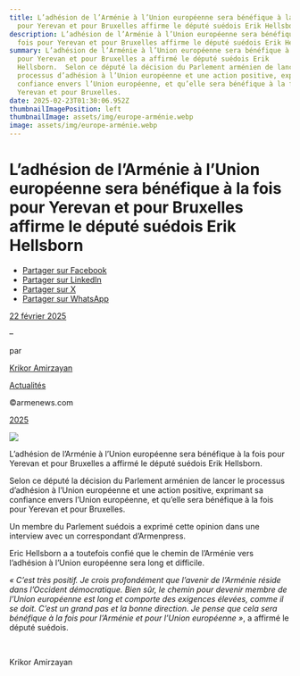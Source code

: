```yaml
---
title: L’adhésion de l’Arménie à l’Union européenne sera bénéfique à la fois
  pour Yerevan et pour Bruxelles affirme le député suédois Erik Hellsborn
description: L’adhésion de l’Arménie à l’Union européenne sera bénéfique à la
  fois pour Yerevan et pour Bruxelles affirme le député suédois Erik Hellsborn
summary: L’adhésion de l’Arménie à l’Union européenne sera bénéfique à la fois
  pour Yerevan et pour Bruxelles a affirmé le député suédois Erik
  Hellsborn.  Selon ce député la décision du Parlement arménien de lancer le
  processus d’adhésion à l’Union européenne et une action positive, exprimant sa
  confiance envers l’Union européenne, et qu’elle sera bénéfique à la fois pour
  Yerevan et pour Bruxelles.
date: 2025-02-23T01:30:06.952Z
thumbnailImagePosition: left
thumbnailImage: assets/img/europe-arménie.webp
image: assets/img/europe-arménie.webp
---
```

<!--StartFragment-->

# L’adhésion de l’Arménie à l’Union européenne sera bénéfique à la fois pour Yerevan et pour Bruxelles affirme le député suédois Erik Hellsborn

* [Partager sur Facebook](https://www.facebook.com/sharer/sharer.php?u=https%3A%2F%2Fwww.armenews.com%2Fladhesion-de-larmenie-a-lunion-europeenne-sera-benefique-a-la-fois-pour-yerevan-et-pour-bruxelles-affirme-le-depute-suedois-erik-hellsborn%2F&title=L%E2%80%99adh%C3%A9sion%20de%20l%E2%80%99Arm%C3%A9nie%20%C3%A0%20l%E2%80%99Union%20europ%C3%A9enne%20sera%20b%C3%A9n%C3%A9fique%20%C3%A0%20la%20fois%20pour%20Yerevan%20et%20pour%20Bruxelles%20affirme%20le%20d%C3%A9put%C3%A9%20su%C3%A9dois%20Erik%20Hellsborn)
* [Partager sur LinkedIn](https://www.linkedin.com/shareArticle?mini=true&url=https%3A%2F%2Fwww.armenews.com%2Fladhesion-de-larmenie-a-lunion-europeenne-sera-benefique-a-la-fois-pour-yerevan-et-pour-bruxelles-affirme-le-depute-suedois-erik-hellsborn%2F&title=L%E2%80%99adh%C3%A9sion%20de%20l%E2%80%99Arm%C3%A9nie%20%C3%A0%20l%E2%80%99Union%20europ%C3%A9enne%20sera%20b%C3%A9n%C3%A9fique%20%C3%A0%20la%20fois%20pour%20Yerevan%20et%20pour%20Bruxelles%20affirme%20le%20d%C3%A9put%C3%A9%20su%C3%A9dois%20Erik%20Hellsborn)
* [Partager sur X](https://x.com/share?url=https%3A%2F%2Fwww.armenews.com%2Fladhesion-de-larmenie-a-lunion-europeenne-sera-benefique-a-la-fois-pour-yerevan-et-pour-bruxelles-affirme-le-depute-suedois-erik-hellsborn%2F&text=L%E2%80%99adh%C3%A9sion%20de%20l%E2%80%99Arm%C3%A9nie%20%C3%A0%20l%E2%80%99Union%20europ%C3%A9enne%20sera%20b%C3%A9n%C3%A9fique%20%C3%A0%20la%20fois%20pour%20Yerevan%20et%20pour%20Bruxelles%20affirme%20le%20d%C3%A9put%C3%A9%20su%C3%A9dois%20Erik%20Hellsborn)
* [Partager sur WhatsApp](https://api.whatsapp.com/send?text=L%E2%80%99adh%C3%A9sion%20de%20l%E2%80%99Arm%C3%A9nie%20%C3%A0%20l%E2%80%99Union%20europ%C3%A9enne%20sera%20b%C3%A9n%C3%A9fique%20%C3%A0%20la%20fois%20pour%20Yerevan%20et%20pour%20Bruxelles%20affirme%20le%20d%C3%A9put%C3%A9%20su%C3%A9dois%20Erik%20Hellsborn%20%E2%80%94%20https%3A%2F%2Fwww.armenews.com%2Fladhesion-de-larmenie-a-lunion-europeenne-sera-benefique-a-la-fois-pour-yerevan-et-pour-bruxelles-affirme-le-depute-suedois-erik-hellsborn%2F)

[22 février 2025](https://www.armenews.com/ladhesion-de-larmenie-a-lunion-europeenne-sera-benefique-a-la-fois-pour-yerevan-et-pour-bruxelles-affirme-le-depute-suedois-erik-hellsborn/)

–

par

[Krikor Amirzayan](https://www.armenews.com/author/krikor56/)

[Actualités](https://www.armenews.com/categorie/actualites/)

©armenews.com

[2025](https://www.armenews.com/ladhesion-de-larmenie-a-lunion-europeenne-sera-benefique-a-la-fois-pour-yerevan-et-pour-bruxelles-affirme-le-depute-suedois-erik-hellsborn/)

![](https://www.armenews.com/wp-content/uploads/2025/02/4455-1.png)

L’adhésion de l’Arménie à l’Union européenne sera bénéfique à la fois pour Yerevan et pour Bruxelles a affirmé le député suédois Erik Hellsborn.

Selon ce député la décision du Parlement arménien de lancer le processus d’adhésion à l’Union européenne et une action positive, exprimant sa confiance envers l’Union européenne, et qu’elle sera bénéfique à la fois pour Yerevan et pour Bruxelles.

Un membre du Parlement suédois a exprimé cette opinion dans une interview avec un correspondant d’Armenpress.

Eric Hellsborn a a toutefois confié que le chemin de l’Arménie vers l’adhésion à l’Union européenne sera long et difficile.

*« C’est très positif. Je crois profondément que l’avenir de l’Arménie réside dans l’Occident démocratique. Bien sûr, le chemin pour devenir membre de l’Union européenne est long et comporte des exigences élevées, comme il se doit. C’est un grand pas et la bonne direction. Je pense que cela sera bénéfique à la fois pour l’Arménie et pour l’Union européenne »*, a affirmé le député suédois.

 

Krikor Amirzayan



<!--EndFragment-->